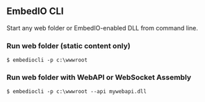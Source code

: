 ﻿## EmbedIO CLI

Start any web folder or EmbedIO-enabled DLL from command line.

### Run web folder (static content only)

```
$ embediocli -p c:\wwwroot
```

### Run web folder with WebAPI or WebSocket Assembly

```
$ embediocli -p c:\wwwroot --api mywebapi.dll
```